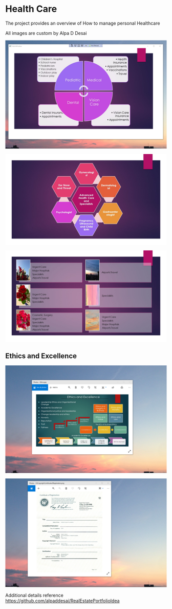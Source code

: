 # Health Care

The project provides an overview of How to manage personal Healthcare

 All images are custom by Alpa D Desai

![image](Healthcare.png)

![image](AdvancedSpecializationsMD.jpg)

![image](Hospitals.jpg)

## Ethics and Excellence
![image](EthicsandExcellence.png)

![image](USCopyrightCertificate.png)

Additional details reference https://github.com/alpaddesai/RealEstatePortfolioIdea 
